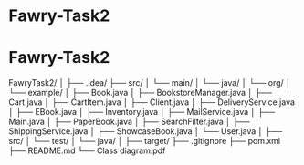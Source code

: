 # Fawry-Task2
# Fawry-Task2
FawryTask2/
│
├── .idea/
├── src/
│   └── main/
│       └── java/
│           └── org/
│               └── example/
│                   ├── Book.java
│                   ├── BookstoreManager.java
│                   ├── Cart.java
│                   ├── CartItem.java
│                   ├── Client.java
│                   ├── DeliveryService.java
│                   ├── EBook.java
│                   ├── Inventory.java
│                   ├── MailService.java
│                   ├── Main.java
│                   ├── PaperBook.java
│                   ├── SearchFilter.java
│                   ├── ShippingService.java
│                   ├── ShowcaseBook.java
│                   └── User.java
│
├── src/
│   └── test/
│       └── java/
│
├── target/
├── .gitignore
├── pom.xml
├── README.md
└── Class diagram.pdf
